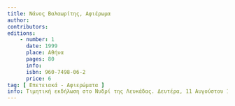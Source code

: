 ```yaml
---
title: Νάνος Βαλαωρίτης, Αφιέρωμα
author: 
contributors: 
editions: 
    - number: 1
      date: 1999
      place: Αθήνα
      pages: 80
      info: 
      isbn: 960-7498-06-2
      price: 6 
tag: [ Επετειακά - Αφιερώματα ]
info: Τιμητική εκδήλωση στο Νυδρί της Λευκάδας. Δευτέρα, 11 Αυγούστου 1997.
---
```

